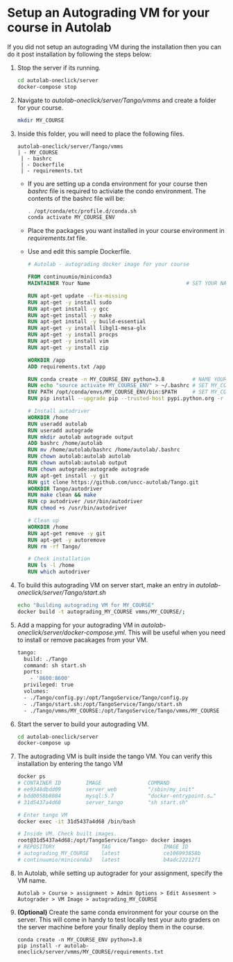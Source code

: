 # Setup an Autograding VM for your course in Autolab

If you did not setup an autograding VM during the installation then you can do it post installation by following the steps below:



1. Stop the server if its running.

   ```bash
   cd autolab-oneclick/server
   docker-compose stop
   ```

2. Navigate to *autolab-oneclick/server/Tango/vmms* and create a folder for your course.

   ```bash
   mkdir MY_COURSE
   ```

3. Inside this folder, you will need to place the following files.

   ```
   autolab-oneclick/server/Tango/vmms
   | - MY_COURSE
   	| - bashrc
   	| - Dockerfile
   	| - requirements.txt
   ```

   - If you are setting up a conda environment for your course then *bashrc* file is required to activiate the condo environment. The contents of the bashrc file will be:

     ```bash
     . /opt/conda/etc/profile.d/conda.sh
     conda activate MY_COURSE_ENV
     ```

   - Place the packages you want installed in your course environment in *requirements.txt* file.

   - Use and edit this sample Dockerfile. 

     ```dockerfile
     # Autolab - autograding docker image for your course
     
     FROM continuumio/miniconda3
     MAINTAINER Your Name 								# SET YOUR NAME
     
     RUN apt-get update --fix-missing
     RUN apt-get -y install sudo
     RUN apt-get install -y gcc
     RUN apt-get install -y make
     RUN apt-get install -y build-essential
     RUN apt-get -y install libgl1-mesa-glx
     RUN apt-get -y install procps
     RUN apt-get -y install vim
     RUN apt-get -y install zip
     
     WORKDIR /app
     ADD requirements.txt /app
     
     RUN conda create -n MY_COURSE_ENV python=3.8         # NAME YOUR COURSE ENVIRONMENT & SET PYTHON VERSION
     RUN echo "source activate MY_COURSE_ENV" > ~/.bashrc # SET MY_COURSE_ENV
     ENV PATH /opt/conda/envs/MY_COURSE_ENV/bin:$PATH     # SET MY_COURSE_ENV
     RUN pip install --upgrade pip --trusted-host pypi.python.org -r requirements.txt
     
     # Install autodriver																# LEAVE THE REMAINING AS IT IS
     WORKDIR /home
     RUN useradd autolab
     RUN useradd autograde
     RUN mkdir autolab autograde output
     ADD bashrc /home/autolab
     RUN mv /home/autolab/bashrc /home/autolab/.bashrc
     RUN chown autolab:autolab autolab
     RUN chown autolab:autolab output
     RUN chown autograde:autograde autograde
     RUN apt-get install -y git
     RUN git clone https://github.com/uncc-autolab/Tango.git
     WORKDIR Tango/autodriver
     RUN make clean && make
     RUN cp autodriver /usr/bin/autodriver
     RUN chmod +s /usr/bin/autodriver
     
     # Clean up
     WORKDIR /home
     RUN apt-get remove -y git
     RUN apt-get -y autoremove
     RUN rm -rf Tango/
     
     # Check installation
     RUN ls -l /home
     RUN which autodriver
     ```

4. To build this autograding VM on server start, make an entry in *autolab-oneclick/server/Tango/start.sh*

   ```bash
   echo "Building autograding VM for MY_COURSE"
   docker build -t autograding_MY_COURSE vmms/MY_COURSE/;
   ```

5. Add a mapping for your autograding VM in  *autolab-oneclick/server/docker-compose.yml*. This will be useful when you need to install or remove pacakages from your VM.

   ```dockerfile
   tango:
     build: ./Tango
     command: sh start.sh
     ports:
       - '8600:8600'
     privileged: true
     volumes: 
     - ./Tango/config.py:/opt/TangoService/Tango/config.py
     - ./Tango/start.sh:/opt/TangoService/Tango/start.sh
     - ./Tango/vmms/MY_COURSE:/opt/TangoService/Tango/vmms/MY_COURSE  # <-- Add this line for MY_COURSE
   ```

   

6. Start the server to build your autograding VM.

   ```bash
   cd autolab-oneclick/server
   docker-compose up
   ```

   

7. The autograding VM is built inside the tango VM. You can verify this installation by entering the tango VM

   ```bash
   docker ps
   # CONTAINER ID        IMAGE               COMMAND                  CREATED             STATUS              PORTS                                      NAMES
   # ee9348dbdd09        server_web          "/sbin/my_init"          43 hours ago        Up 43 hours         0.0.0.0:80->80/tcp, 0.0.0.0:443->443/tcp   server_web_1
   # bdd0058b8084        mysql:5.7           "docker-entrypoint.s…"   7 days ago          Up 43 hours         33060/tcp, 0.0.0.0:32769->3306/tcp         server_db_1
   # 31d5437a4d68        server_tango        "sh start.sh"            7 days ago          Up 43 hours         0.0.0.0:8600->8600/tcp                     server_tango_1
   
   # Enter tango VM
   docker exec -it 31d5437a4d68 /bin/bash
   
   # Inside VM. Check built images.
   root@31d5437a4d68:/opt/TangoService/Tango> docker images
   # REPOSITORY               TAG                 IMAGE ID            CREATED             SIZE
   # autograding_MY_COURSE    latest              ce106993858b        6 days ago          1.39GB 
   # continuumio/miniconda3   latest              b4adc22212f1        6 months ago        429MB
   ```

   

8. In Autolab, while setting up autograder for your assignment, specify the VM name.

   ```
   Autolab > Course > assignment > Admin Options > Edit Assesment > Autograder > VM Image > autograding_MY_COURSE 
   ```

9. **(Optional)** Create the same conda environment for your course on the server. This will come in handy to test locally test your auto graders on the server machine before your finally deploy them in the course. 

   ```
   conda create -n MY_COURSE_ENV python=3.8
   pip install -r autolab-oneclick/server/vmms/MY_COURSE/requirements.txt
   ```

   

